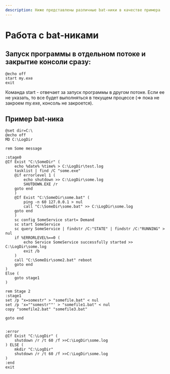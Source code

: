 ```yaml
---
description: Ниже представлены различные bat-ники в качестве примера
---
```


# Работа с bat-никами

## Запуск программы в отдельном потоке и закрытие консоли сразу:

```
@echo off
start my.exe
exit
```

Команда start - отвечает за запуск программы в другом потоке. Если ее не указать, то все будет выполняться в текущем процессе (=> пока не закроем my.exe, консоль не закроется).

## Пример bat-ника

```
@set dir=C:\
@echo off
MD C:\LogDir

rem Some message

:stage0
@If Exist "C:\SomeDir" (
    echo %date% %time% > C:\LogDir\test.log
    tasklist | find /C "some.exe"
    @if errorlevel 1 (
        echo shutdown >> C:\LogDir\some.log
        SHUTDOWN.EXE /r
    goto end
    )
    @If Exist "C:\SomeDir\some.bat" (
        ping -n 60 127.0.0.1 > nul
        call "C:\SomeDir\some.bat" >> C:\LogDir\some.log 
    goto end
    )
    sc config SomeService start= Demand
    sc start SomeService
    sc query SomeService | findstr /C:"STATE" | findstr /C:"RUNNING" > nul
    if %ERRORLEVEL%==0 (
        echo Service SomeService successfully started >> C:\LogDir\some.log
        exit /b
    )
    call "C:\SomeDir\some2.bat" reboot
    goto end
)
Else (
    goto stage1
)

rem Stage 2
:stage1
set /p "x=somestr" > "somefile.bat" < nul
set /p 'x=""somestr""' > "somefile1.bat" < nul
copy "somefile2.bat" "somefile3.bat"

goto end


:error
@If Exist "C:\LogDir" (
    shutdown /r /t 60 /f >>C:\LogDir\some.log
) ELSE (
    mkdir "C:\LogDir"
    shutdown /r /t 60 /f >>C:\LogDir\some.log
)
:end
exit
```
